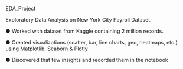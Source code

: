 EDA_Project

Exploratory Data Analysis on New York City Payroll Dataset.

●	Worked with dataset from Kaggle containing 2 million records.

●	Created visualizations (scatter, bar, line charts, geo, heatmaps, etc.) using Matplotlib, Seaborn & Plotly

●	Discovered that few insights and recorded them in the notebook

